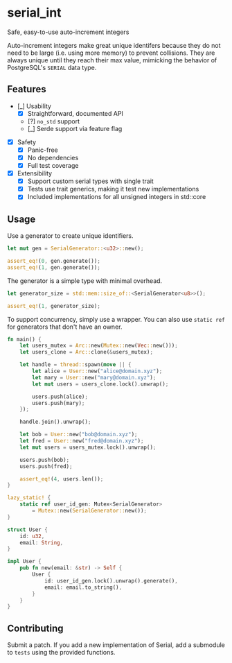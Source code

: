 # serial_int

Safe, easy-to-use auto-increment integers

Auto-increment integers make great unique identifers because they do not need to
be large (i.e. using more memory) to prevent collisions. They are always unique
until they reach their max value, mimicking the behavior of PostgreSQL's
`SERIAL` data type.

## Features

- [_] Usability
  - [X] Straightforward, documented API
  - [?] `no_std` support
  - [_] Serde support via feature flag
- [X] Safety
  - [X] Panic-free
  - [X] No dependencies
  - [X] Full test coverage
- [X] Extensibility
  - [X] Support custom serial types with single trait
  - [X] Tests use trait generics, making it test new implementations
  - [X] Included implementations for all unsigned integers in std::core

## Usage

Use a generator to create unique identifiers.

```rust
let mut gen = SerialGenerator::<u32>::new();

assert_eq!(0, gen.generate());
assert_eq!(1, gen.generate());
```

The generator is a simple type with minimal overhead.

```rust
let generator_size = std::mem::size_of::<SerialGenerator<u8>>();

assert_eq!(1, generator_size);
```

To support concurrency, simply use a wrapper. You can also use `static ref` for
generators that don't have an owner.

```rust
fn main() {
    let users_mutex = Arc::new(Mutex::new(Vec::new()));
    let users_clone = Arc::clone(&users_mutex);

    let handle = thread::spawn(move || {
        let alice = User::new("alice@domain.xyz");
        let mary = User::new("mary@domain.xyz");
        let mut users = users_clone.lock().unwrap();

        users.push(alice);
        users.push(mary);
    });

    handle.join().unwrap();

    let bob = User::new("bob@domain.xyz");
    let fred = User::new("fred@domain.xyz");
    let mut users = users_mutex.lock().unwrap();

    users.push(bob);
    users.push(fred);

    assert_eq!(4, users.len());
}

lazy_static! {
    static ref user_id_gen: Mutex<SerialGenerator>
        = Mutex::new(SerialGenerator::new());
}

struct User {
    id: u32,
    email: String,
}

impl User {
    pub fn new(email: &str) -> Self {
        User {
            id: user_id_gen.lock().unwrap().generate(),
            email: email.to_string(),
        }
    }
}
```


## Contributing

Submit a patch. If you add a new implementation of Serial, add a submodule to
`tests` using the provided functions.
